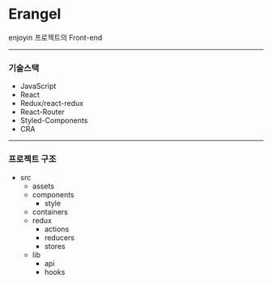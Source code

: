 # Erangel
enjoyin 프로젝트의 Front-end

---
### 기술스택
- JavaScript
- React
- Redux/react-redux
- React-Router
- Styled-Components
- CRA

---
### 프로젝트 구조
- src
  - assets
  - components
    - style
  - containers
  - redux
    - actions
    - reducers
    - stores
  - lib
    - api
    - hooks





